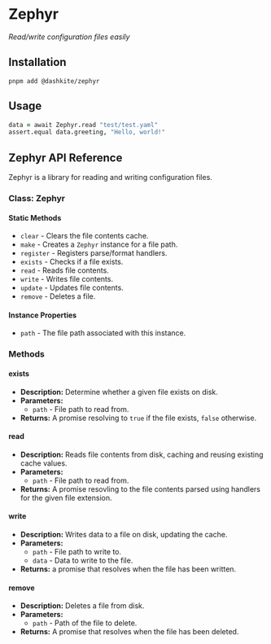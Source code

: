 # Zephyr

*Read/write configuration files easily*

## Installation

```
pnpm add @dashkite/zephyr
```

## Usage

```coffeescript
data = await Zephyr.read "test/test.yaml"
assert.equal data.greeting, "Hello, world!"
```

## Zephyr API Reference

Zephyr is a library for reading and writing configuration files.

### Class: Zephyr

#### Static Methods

- `clear` - Clears the file contents cache.
- `make` - Creates a `Zephyr` instance for a file path.
- `register` - Registers parse/format handlers. 
- `exists` - Checks if a file exists.
- `read` - Reads file contents.
- `write` - Writes file contents.
- `update` - Updates file contents.
- `remove` - Deletes a file.

#### Instance Properties

- `path` - The file path associated with this instance.

### Methods

#### exists
- **Description:** Determine whether a given file exists on disk.
- **Parameters:**
  - `path` - File path to read from.  
- **Returns:** A promise resolving to `true` if the file exists, `false` otherwise.

#### read
- **Description:** Reads file contents from disk, caching and reusing existing cache values.
- **Parameters:**
  - `path` - File path to read from.  
- **Returns:** A promise resovling to the file contents parsed using handlers for the given file extension.

#### write
- **Description:** Writes data to a file on disk, updating the cache.
- **Parameters:**
  - `path` - File path to write to.
  - `data` - Data to write to the file.
- **Returns:** a promise that resolves when the file has been written.

#### remove 
- **Description:** Deletes a file from disk.
- **Parameters:**
  - `path` - Path of the file to delete.
- **Returns:** A promise that resolves when the file has been deleted.